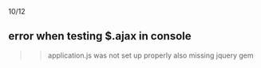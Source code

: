 10/12 
 ## error when testing $.ajax in console
 >> application.js was not set up properly
 >> also missing jquery gem

 